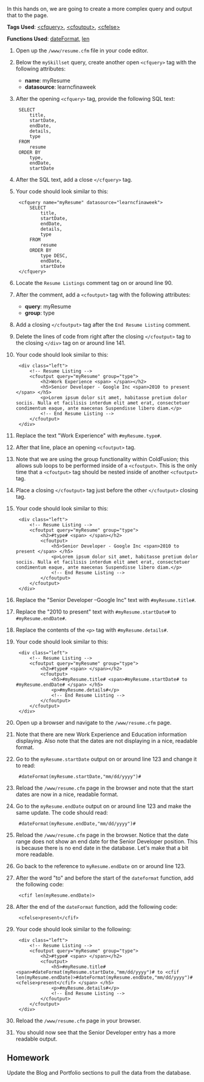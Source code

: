 In this hands on, we are going to create a more complex query and output that to the page.

**Tags Used**: [\<cfquery>](https://helpx.adobe.com/coldfusion/cfml-reference/coldfusion-tags/tags-p-q/cfquery.html), [\<cfoutput>](https://helpx.adobe.com/coldfusion/cfml-reference/coldfusion-tags/tags-m-o/cfoutput.html), [\<cfelse>](https://helpx.adobe.com/coldfusion/cfml-reference/coldfusion-tags/tags-d-e/cfelse.html)

**Functions Used**: [dateFormat](https://helpx.adobe.com/coldfusion/cfml-reference/coldfusion-functions/functions-c-d/DateFormat.html), [len](https://helpx.adobe.com/coldfusion/cfml-reference/coldfusion-functions/functions-l/len.html)

1. Open up the `/www/resume.cfm` file in your code editor.
1. Below the `mySkillset` query, create another open `<cfquery>` tag with the following attributes:
    *   **name**: myResume
    *   **datasource**: learncfinaweek
1. After the opening `<cfquery>` tag, provide the following SQL text:

        SELECT
            title,
            startDate,
            endDate,
            details,
            type
        FROM
            resume
        ORDER BY
            type,
            endDate,
            startDate

1. After the SQL text, add a close `</cfquery>` tag.
1. Your code should look similar to this:

        <cfquery name="myResume" datasource="learncfinaweek">
            SELECT
                title,
                startDate,
                endDate,
                details,
                type
            FROM
                resume
            ORDER BY
                type DESC,
                endDate,
                startDate
        </cfquery>

1. Locate the `Resume Listings` comment tag on or around line 90.
1. After the comment, add a `<cfoutput>` tag with the following attributes:
    * **query**: myResume
    * **group**: type
1. Add a closing `</cfoutput>` tag after the `End Resume Listing` comment.
1. Delete the lines of code from right after the closing `</cfoutput>` tag to the closing `</div>` tag on or around line 141.
1. Your code should look similar to this:

        <div class="left">
            <!-- Resume Listing -->
            <cfoutput query="myResume" group="type">
                <h2>Work Experience <span> </span></h2>
                <h5>Senior Developer - Google Inc <span>2010 to present </span> </h5>
                <p>Lorem ipsum dolor sit amet, habitasse pretium dolor sociis. Nulla et facilisis interdum elit amet erat, consectetuer condimentum eaque, ante maecenas Suspendisse libero diam.</p>
                <!-- End Resume Listing -->
            </cfoutput>
        </div>

1. Replace the text "Work Experience" with `#myResume.type#`.
1. After that line, place an opening `<cfoutput>` tag.
1. Note that we are using the group functionality within ColdFusion; this allows sub loops to be performed inside of a `<cfoutput>`. This is the only time that a `<cfoutput>` tag should be nested inside of another `<cfoutput>` tag.
1. Place a closing `</cfoutput>` tag just before the other `</cfoutput>` closing tag.
1. Your code should look similar to this:

        <div class="left">
            <!-- Resume Listing -->
            <cfoutput query="myResume" group="type">
                <h2>#type# <span> </span></h2>
                <cfoutput>
                    <h5>Senior Developer - Google Inc <span>2010 to present </span> </h5>
                    <p>Lorem ipsum dolor sit amet, habitasse pretium dolor sociis. Nulla et facilisis interdum elit amet erat, consectetuer condimentum eaque, ante maecenas Suspendisse libero diam.</p>
                    <!-- End Resume Listing -->
                </cfoutput>
            </cfoutput>
        </div>

1. Replace the "Senior Developer –Google Inc" text with `#myResume.title#`.
1. Replace the "2010 to present" text with `#myResume.startDate#` to `#myResume.endDate#`.
1. Replace the contents of the `<p>` tag with `#myResume.details#`.
1. Your code should look similar to this:

        <div class="left">
            <!-- Resume Listing -->
            <cfoutput query="myResume" group="type">
                <h2>#type# <span> </span></h2>
                <cfoutput>
                    <h5>#myResume.title# <span>#myResume.startDate# to #myResume.endDate# </span> </h5>
                    <p>#myResume.details#</p>
                    <!-- End Resume Listing -->
                </cfoutput>
            </cfoutput>
        </div>

1. Open up a browser and navigate to the `/www/resume.cfm` page.
1. Note that there are new Work Experience and Education information displaying. Also note that the dates are not displaying in a nice, readable format.
1. Go to the `myResume.startDate` output on or around line 123 and change it to read:

        #dateFormat(myResume.startDate,"mm/dd/yyyy")#

1. Reload the `/www/resume.cfm` page in the browser and note that the start dates are now in a nice, readable format.
1. Go to the `myResume.endDate` output on or around line 123 and make the same update. The code should read:

        #dateFormat(myResume.endDate,"mm/dd/yyyy")#

1. Reload the `/www/resume.cfm` page in the browser. Notice that the date range does not show an end date for the Senior Developer position. This is because there is no end date in the database. Let's make that a bit more readable.
1. Go back to the reference to `myResume.endDate` on or around line 123.
1. After the word "to" and before the start of the `dateformat` function, add the following code:

        <cfif len(myResume.endDate)>

1. After the end of the `dateFormat` function, add the following code:

        <cfelse>present</cfif>

1. Your code should look similar to the following:

        <div class="left">
            <!-- Resume Listing -->
            <cfoutput query="myResume" group="type">
                <h2>#type# <span> </span></h2>
                <cfoutput>
                    <h5>#myResume.title# <span>#dateFormat(myResume.startDate,"mm/dd/yyyy")# to <cfif len(myResume.endDate)>#dateFormat(myResume.endDate,"mm/dd/yyyy")#<cfelse>present</cfif> </span> </h5>
                    <p>#myResume.details#</p>
                    <!-- End Resume Listing -->
                </cfoutput>
            </cfoutput>
        </div>

1. Reload the `/www/resume.cfm` page in your browser.
1. You should now see that the Senior Developer entry has a more readable output.

Homework
--------

Update the Blog and Portfolio sections to pull the data from the database.